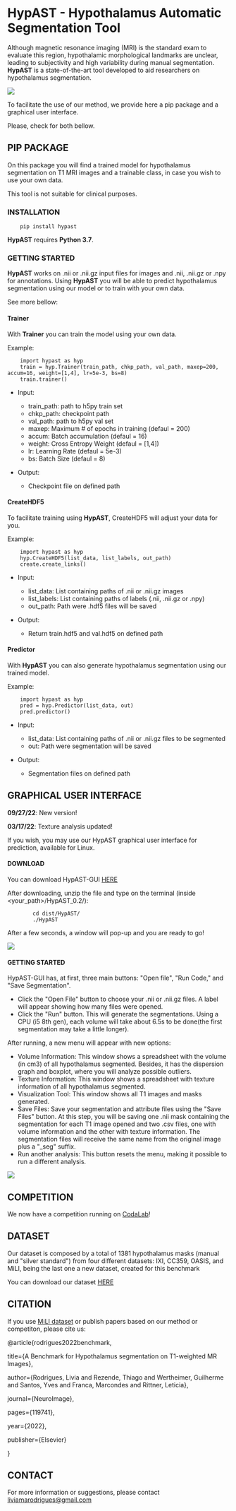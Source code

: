 # HypAST - Hypothalamus Automatic Segmentation Tool

Although magnetic resonance imaging (MRI) is the standard exam to evaluate this region, hypothalamic morphological landmarks are unclear, leading to subjectivity and high variability during manual segmentation. **HypAST** is a state-of-the-art tool developed to aid researchers on hypothalamus segmentation. 

<img src=https://github.com/MICLab-Unicamp/HypAST/blob/master/figs/predictions.png>

To facilitate the use of our method, we provide here a pip package and a graphical user interface. 

Please, check for both bellow.

## PIP PACKAGE

On this package you will find a trained model for hypothalamus segmentation on T1 MRI images and a trainable class, in case you wish to use your own data.

This tool is not suitable for clinical purposes.

### INSTALLATION

        pip install hypast

**HypAST** requires **Python 3.7**.

### GETTING STARTED

**HypAST** works on .nii or .nii.gz input files for images and .nii, .nii.gz or .npy for annotations. 
Using **HypAST** you will be able to predict hypothalamus segmentation using our model or to train with your own data.

See more bellow:

#### Trainer

With **Trainer** you can train the model using your own data. 

Example:

        import hypast as hyp
        train = hyp.Trainer(train_path, chkp_path, val_path, maxep=200, accum=16, weight=[1,4], lr=5e-3, bs=8)
        train.trainer()

- Input:

    - train_path: path to h5py train set
    - chkp_path: checkpoint path
    - val_path: path to h5py val set
    - maxep: Maximum # of epochs in training (defaul = 200)
    - accum: Batch accumulation (defaul = 16)
    - weight: Cross Entropy Weight (defaul = [1,4])
    - lr: Learning Rate (defaul = 5e-3)
    - bs: Batch Size (defaul = 8)

- Output:
    - Checkpoint file on defined path


#### CreateHDF5


To facilitate training using **HypAST**, CreateHDF5 will adjust your data for you.

Example:

        import hypast as hyp
        hyp.CreateHDF5(list_data, list_labels, out_path)
        create.create_links() 

- Input:

    - list_data: List containing paths of .nii or .nii.gz images
    - list_labels: List containing paths of labels (.nii, .nii.gz or .npy)
    - out_path: Path were .hdf5 files will be saved

- Output:

    - Return train.hdf5 and val.hdf5 on defined path 

#### Predictor

With **HypAST** you can also generate hypothalamus segmentation using our trained model.

Example:
        
        import hypast as hyp
        pred = hyp.Predictor(list_data, out)
        pred.predictor()

- Input:

    - list_data: List containing paths of .nii or .nii.gz files to be segmented
    - out: Path were segmentation will be saved

- Output:

    - Segmentation files on defined path

## GRAPHICAL USER INTERFACE


**09/27/22**: New version!

**03/17/22**: Texture analysis updated!

If you wish, you may use our HypAST graphical user interface for prediction, available for Linux.

#### DOWNLOAD

You can download HypAST-GUI [HERE](https://drive.google.com/file/d/12W05DU46bHvuiTfciMuAfC6Xd42bLp_V/view?usp=sharing)

After downloading, unzip the file and type on the terminal (inside <your_path>/HypAST_0.2/):
           
            cd dist/HypAST/
            ./HypAST       

After a few seconds, a window will pop-up and you are ready to go!

<img src=https://github.com/MICLab-Unicamp/HypAST/blob/master/figs/hypast1.png>

#### GETTING STARTED

HypAST-GUI has, at first, three main buttons: "Open file", "Run Code," and "Save Segmentation".

- Click the "Open File" button to choose your .nii or .nii.gz files. A label will appear showing how many files were opened.
- Click the "Run" button. This will generate the segmentations. Using a CPU (i5 8th gen), each volume will take about 6.5s to be done(the first segmentation may take a little longer). 

After running, a new menu will appear with new options:


- Volume Information: This window shows a spreadsheet with the volume (in cm3) of all hypothalamus segmented. Besides, it has the dispersion graph and boxplot, where you will analyze possible outliers.
- Texture Information: This window shows a spreadsheet with texture information of all hypothalamus segmented.
- Visualization Tool: This window shows all T1 images and masks generated.
- Save Files: Save your segmentation and attribute files using the "Save Files" button. At this step, you will be saving one .nii mask containing the segmentation for each T1 image opened and two .csv files, one with volume information and the other with texture information. The segmentation files will receive the same name from the original image plus a "_seg" suffix. 
- Run another analysis: This button resets the menu, making it possible to run a different analysis.

<img src=https://github.com/MICLab-Unicamp/HypAST/blob/master/figs/hypast2.png>

## COMPETITION

We now have a competition running on [CodaLab](https://codalab.lisn.upsaclay.fr/competitions/7583)! 

## DATASET

Our dataset is composed by a total of 1381 hypothalamus masks (manual and "silver standard") from four different datasets: IXI, CC359, OASIS, and MiLI, being the last one a new dataset, created for this benchmark

You can download our dataset [HERE](https://www.ccdataset.com/download)

## CITATION

If you use [MiLI dataset](https://sites.google.com/view/calgary-campinas-dataset/hypothalamus-benchmark) or publish papers based on our method or competiton, please cite us:


@article{rodrigues2022benchmark,

  title={A Benchmark for Hypothalamus segmentation on T1-weighted MR Images},

  author={Rodrigues, Livia and Rezende, Thiago and Wertheimer, Guilherme and Santos, Yves and Franca, Marcondes and Rittner, Leticia},

  journal={NeuroImage},

  pages={119741},

  year={2022},

  publisher={Elsevier}

}



## CONTACT

For more information or suggestions, please contact liviamarodrigues@gmail.com


